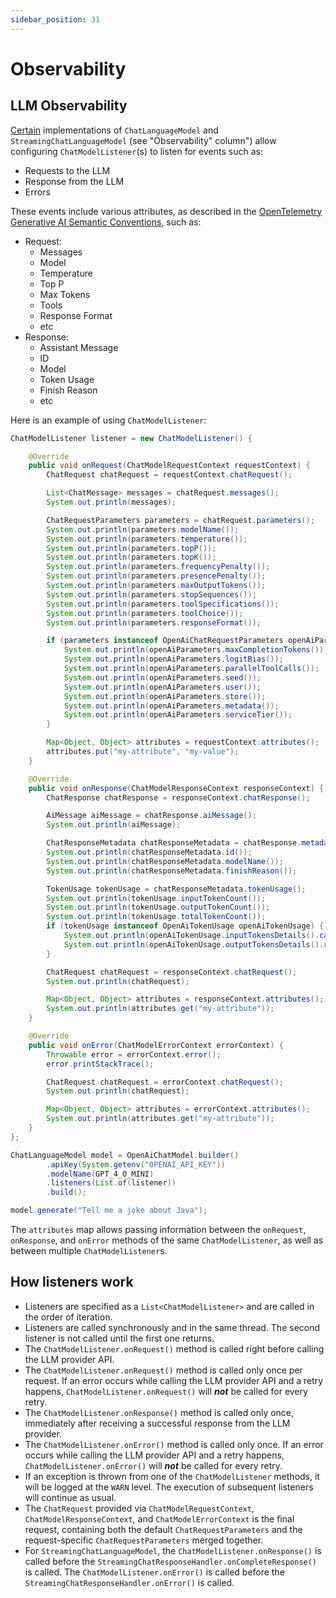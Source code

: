 ```yaml
---
sidebar_position: 31
---
```


# Observability

## LLM Observability

[Certain](/integrations/language-models) implementations of `ChatLanguageModel` and `StreamingChatLanguageModel`
(see "Observability" column") allow configuring `ChatModelListener`(s) to listen for events such as:
- Requests to the LLM
- Response from the LLM
- Errors

These events include various attributes, as described in the
[OpenTelemetry Generative AI Semantic Conventions](https://opentelemetry.io/docs/specs/semconv/gen-ai/), such as:
- Request:
  - Messages
  - Model
  - Temperature
  - Top P
  - Max Tokens
  - Tools
  - Response Format
  - etc
- Response:
  - Assistant Message
  - ID
  - Model
  - Token Usage
  - Finish Reason
  - etc

Here is an example of using `ChatModelListener`:
```java
ChatModelListener listener = new ChatModelListener() {

    @Override
    public void onRequest(ChatModelRequestContext requestContext) {
        ChatRequest chatRequest = requestContext.chatRequest();

        List<ChatMessage> messages = chatRequest.messages();
        System.out.println(messages);

        ChatRequestParameters parameters = chatRequest.parameters();
        System.out.println(parameters.modelName());
        System.out.println(parameters.temperature());
        System.out.println(parameters.topP());
        System.out.println(parameters.topK());
        System.out.println(parameters.frequencyPenalty());
        System.out.println(parameters.presencePenalty());
        System.out.println(parameters.maxOutputTokens());
        System.out.println(parameters.stopSequences());
        System.out.println(parameters.toolSpecifications());
        System.out.println(parameters.toolChoice());
        System.out.println(parameters.responseFormat());

        if (parameters instanceof OpenAiChatRequestParameters openAiParameters) {
            System.out.println(openAiParameters.maxCompletionTokens());
            System.out.println(openAiParameters.logitBias());
            System.out.println(openAiParameters.parallelToolCalls());
            System.out.println(openAiParameters.seed());
            System.out.println(openAiParameters.user());
            System.out.println(openAiParameters.store());
            System.out.println(openAiParameters.metadata());
            System.out.println(openAiParameters.serviceTier());
        }

        Map<Object, Object> attributes = requestContext.attributes();
        attributes.put("my-attribute", "my-value");
    }

    @Override
    public void onResponse(ChatModelResponseContext responseContext) {
        ChatResponse chatResponse = responseContext.chatResponse();

        AiMessage aiMessage = chatResponse.aiMessage();
        System.out.println(aiMessage);

        ChatResponseMetadata chatResponseMetadata = chatResponse.metadata();
        System.out.println(chatResponseMetadata.id());
        System.out.println(chatResponseMetadata.modelName());
        System.out.println(chatResponseMetadata.finishReason());

        TokenUsage tokenUsage = chatResponseMetadata.tokenUsage();
        System.out.println(tokenUsage.inputTokenCount());
        System.out.println(tokenUsage.outputTokenCount());
        System.out.println(tokenUsage.totalTokenCount());
        if (tokenUsage instanceof OpenAiTokenUsage openAiTokenUsage) {
            System.out.println(openAiTokenUsage.inputTokensDetails().cachedTokens());
            System.out.println(openAiTokenUsage.outputTokensDetails().reasoningTokens());
        }

        ChatRequest chatRequest = responseContext.chatRequest();
        System.out.println(chatRequest);

        Map<Object, Object> attributes = responseContext.attributes();
        System.out.println(attributes.get("my-attribute"));
    }

    @Override
    public void onError(ChatModelErrorContext errorContext) {
        Throwable error = errorContext.error();
        error.printStackTrace();

        ChatRequest chatRequest = errorContext.chatRequest();
        System.out.println(chatRequest);

        Map<Object, Object> attributes = errorContext.attributes();
        System.out.println(attributes.get("my-attribute"));
    }
};

ChatLanguageModel model = OpenAiChatModel.builder()
        .apiKey(System.getenv("OPENAI_API_KEY"))
        .modelName(GPT_4_O_MINI)
        .listeners(List.of(listener))
        .build();

model.generate("Tell me a joke about Java");
```

The `attributes` map allows passing information between the `onRequest`, `onResponse`, and `onError` methods of the same
`ChatModelListener`, as well as between multiple `ChatModelListener`s.

## How listeners work

- Listeners are specified as a `List<ChatModelListener>` and are called in the order of iteration.
- Listeners are called synchronously and in the same thread.
The second listener is not called until the first one returns.
- The `ChatModelListener.onRequest()` method is called right before calling the LLM provider API.
- The `ChatModelListener.onRequest()` method is called only once per request.
If an error occurs while calling the LLM provider API and a retry happens,
`ChatModelListener.onRequest()` will **_not_** be called for every retry.
- The `ChatModelListener.onResponse()` method is called only once,
immediately after receiving a successful response from the LLM provider.
- The `ChatModelListener.onError()` method is called only once.
If an error occurs while calling the LLM provider API and a retry happens,
`ChatModelListener.onError()` will **_not_** be called for every retry.
- If an exception is thrown from one of the `ChatModelListener` methods,
it will be logged at the `WARN` level. The execution of subsequent listeners will continue as usual.
- The `ChatRequest` provided via `ChatModelRequestContext`, `ChatModelResponseContext`, and `ChatModelErrorContext`
is the final request, containing both the default `ChatRequestParameters`
and the request-specific `ChatRequestParameters` merged together.
- For `StreamingChatLanguageModel`, the `ChatModelListener.onResponse()` is called before the
`StreamingChatResponseHandler.onCompleteResponse()` is called. The `ChatModelListener.onError()` is called
before the `StreamingChatResponseHandler.onError()` is called.
